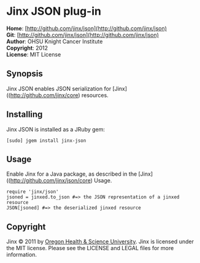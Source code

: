 Jinx JSON plug-in
=================

**Home**:         [http://github.com/jinx/json](http://github.com/jinx/json)    
**Git**:          [http://github.com/jinx/json](http://github.com/jinx/json)       
**Author**:       OHSU Knight Cancer Institute    
**Copyright**:    2012    
**License**:      MIT License    

Synopsis
--------
Jinx JSON enables JSON serialization for [Jinx]((http://github.com/jinx/core) resources.

Installing
----------
Jinx JSON is installed as a JRuby gem:

    [sudo] jgem install jinx-json

Usage
-----
Enable Jinx for a Java package, as described in the [Jinx]((http://github.com/jinx/json/core) Usage.

    require 'jinx/json'
    jsoned = jinxed.to_json #=> the JSON representation of a jinxed resource
    JSON[jsoned] #=> the deserialized jinxed resource

Copyright
---------
Jinx &copy; 2011 by [Oregon Health & Science University](http://www.ohsu.edu/xd/health/services/cancer/index.cfm).
Jinx is licensed under the MIT license. Please see the LICENSE and LEGAL files for more information.
